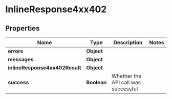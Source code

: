 # InlineResponse4xx402

## Properties
Name | Type | Description | Notes
------------ | ------------- | ------------- | -------------
**errors** | **Object** |  | 
**messages** | **Object** |  | 
**inlineResponse4xx402Result** | **Object** |  | 
**success** | **Boolean** | Whether the API call was successful | 
